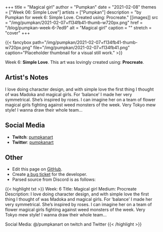 +++
title =       "Magical girl"
author =      "Pumpkan"
date =        "2021-02-08"
themes =      ["Week 06: Simple Love"]
artists =     ["Pumpkan"]
description = "by Pumpkan for week 6: Simple Love. Created using: Procreate."
[[images]]
      src = "/img/pumpkan/2021-02-07+f134fb41-thumb-w720px.png"
      href = "/blog/pumpkan-week-6-7ed9"
      alt = "Magical girl"
      caption = ""
      stretch = "cover"
+++

{{< fancybox path="/img/pumpkan/2021-02-07+f134fb41-thumb-w720px.png" file="/img/pumpkan/2021-02-07+f134fb41.png" caption="Placeholder thumbnail for a visual still work." >}}


Week 6: **Simple Love**. This art was lovingly created using: **Procreate**.

## Artist's Notes

I love doing character design, and with simple love the first thing I thought of was Madoka and magical girls. For ‘balance’ I made her very symmetrical. She’s inspired by roses. I can imagine her on a team of flower magical girls fighting against weed monsters of the week. Very Tokyo mew style! I wanna draw their whole team...

## Social Media

- **Twitch**: <a href='https://twitch.tv/pumpkanart' target='_blank'>pumpkanart</a>
- **Twitter**: <a href='https://twitter.com/pumpkanart' target='_blank'>pumpkanart</a>

## Other

- Edit this page on [GitHub](https://github.com/teaminkling/web-refresh/edit/main/content/blog/pumpkan-week-6-7ed9.md).
- Create [a bug ticket](https://github.com/teaminkling/web-refresh/issues/new?assignees=&labels=bug&template=problem-report.md&title=) for the developer.
- Parsed source from Discord is as follows:

{{< highlight txt >}}
Week: 6
Title:  Magical girl 
Medium: Procreate
Description: I love doing character design, and with simple love the first thing I thought of was Madoka and magical girls. For ‘balance’ I made her very symmetrical. She’s inspired by roses. I can imagine her on a team of flower magical girls fighting against weed monsters of the week. Very Tokyo mew style! I wanna draw their whole team... 

Social Media: @/pumpkanart on twitch and Twitter
{{< /highlight >}}